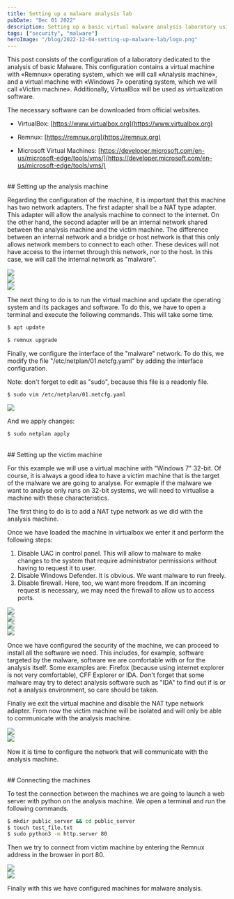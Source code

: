 ```yaml
---
title: Setting up a malware analysis lab
pubDate: "Dec 01 2022"
description: Setting up a basic virtual malware analysis laboratory using VirtualBox, Remnux and Windows.
tags: ["security", "malware"]
heroImage: "/blog/2022-12-04-setting-up-malware-lab/logo.png"
---
```


This post consists of the configuration of a laboratory dedicated to the analysis of basic Malware. This configuration contains a virtual machine with «Remnux» operating system, which we will call «Analysis machine», and a virtual machine with «Windows 7» operating system, which we will call «Victim machine». Additionally, VirtualBox will be used as virtualization software.

The necessary software can be downloaded from official websites.


* VirtualBox: [https://www.virtualbox.org](https://www.virtualbox.org)

* Remnux: [https://remnux.org](https://remnux.org)

* Microsoft Virtual Machines: [https://developer.microsoft.com/en-us/microsoft-edge/tools/vms/](https://developer.microsoft.com/en-us/microsoft-edge/tools/vms/)



<br/>
## Setting up the analysis machine

Regarding the configuration of the machine, it is important that this machine has two network adapters. The first adapter shall be a NAT type adapter. This adapter will allow the analysis machine to connect to the internet. On the other hand, the second adapter will be an internal network shared between the analysis machine and the victim machine. The difference between an internal network and a bridge or host network is that this only allows network members to connect to each other. These devices will not have access to the internet through this network, nor to the host. In this case, we will call the internal network as "malware".

<div class="row mt-3">
    <div class="col-sm mt-3 mt-md-0">
        <img src="/blog/2022-12-04-setting-up-malware-lab/001-nat-net-config.png"></img>
    </div>
    <div class="col-sm mt-3 mt-md-0">
        <img src="/blog/2022-12-04-setting-up-malware-lab/002-internal-net-config.png"></img>
    </div>
</div>

<div class="row mt-3">
    <div class="col-sm mt-3 mt-md-0">
        <img src="/blog/2022-12-04-setting-up-malware-lab/001-nat-net-config.png"></img>
    </div>
</div>


The next thing to do is to run the virtual machine and update the operating system and its packages and software. To do this, we have to open a terminal and execute the following commands. This will take some time.

```Bash
$ apt update
```

```Bash
$ remnux upgrade
```

Finally, we configure the interface of the "malware" network. To do this, we modify the file "/etc/netplan/01.netcfg.yaml" by adding the interface configuration. 

Note: don't forget to edit as "sudo", because this file is a readonly file.

```Bash
$ sudo vim /etc/netplan/01.netcfg.yaml
```

<div class="row mt-3">
    <div class="col-sm mt-3 mt-md-0">
        <img src="/blog/2022-12-04-setting-up-malware-lab/004-remnux-network-interface-configuration.png"></img>
    </div>
</div>

And we apply changes:

```Bash
$ sudo netplan apply
```

<br/>
## Setting up the victim machine

For this example we will use a virtual machine with "Windows 7" 32-bit. Of course, it is always a good idea to have a victim machine that is the target of the malware we are going to analyse. For exmaple if the malware we want to analyse only runs on 32-bit systems, we will need to virtualise a machine with these characteristics.

The first thing to do is to add a NAT type network as we did with the analysis machine.

Once we have loaded the machine in virtualbox we enter it and perform the following steps:

1. Disable UAC in control panel. This will allow to malware to make changes to the system that require administrator permissions without having to request it to user.
2. Disable Windows Defender. It is obvious. We want malware to run freely.
3. Disable firewall. Here, too, we want more freedom. If an incoming request is necessary, we may need the firewall to allow us to access ports.

<div class="row mt-3">
    <div class="col-sm mt-3 mt-md-0">
        <img src="/blog/2022-12-04-setting-up-malware-lab/005-uac.png"></img>
    </div>
    <div class="col-sm mt-3 mt-md-0">
        <img src="/blog/2022-12-04-setting-up-malware-lab/006-windows-defender.png"></img>
    </div>
</div>
<div class="row mt-3">
    <div class="col-sm mt-3 mt-md-0">
        <img src="/blog/2022-12-04-setting-up-malware-lab/007-firewall.png"></img>
    </div>
    <div class="col-sm mt-3 mt-md-0">
        <img src="/blog/2022-12-04-setting-up-malware-lab/008-firewall-status.png"></img>
    </div>
</div>

Once we have configured the security of the machine, we can proceed to install all the software we need. This includes, for example, software targeted by the malware, software we are comfortable with or for the analysis itself. Some examples are: Firefox (because using internet explorer is not very comfortable), CFF Explorer or IDA. Don't forget that some malware may try to detect analysis software such as "IDA" to find out if is or not a analysis environment, so care should be taken.

Finally we exit the virtual machine and disable the NAT type network adapter. From now the victim machine will be isolated and will only be able to communicate with the analysis machine.

<div class="row mt-3">
    <div class="col-sm mt-3 mt-md-0">
        <img src="/blog/2022-12-04-setting-up-malware-lab/009-malware-net-w7.png"></img>
    </div>
    <div class="col-sm mt-3 mt-md-0">
        <img src="/blog/2022-12-04-setting-up-malware-lab/010-w7-net-config.png"></img>
    </div>
</div>

Now it is time to configure the network that will communicate with the analysis machine.


<br/>
## Connecting the machines

To test the connection between the machines we are going to launch a web server with python on the analysis machine. We open a terminal and run the following commands.

```Bash
$ mkdir public_server && cd public_server
$ touch test_file.txt
$ sudo python3 -m http.server 80
```

Then we try to connect from victim machine by entering the Remnux address in the browser in port 80.

<div class="row mt-3">
    <div class="col-sm mt-3 mt-md-0">
        <img src="/blog/2022-12-04-setting-up-malware-lab/011-remnux-test-http-server.png"></img>
    </div>
    <div class="col-sm mt-3 mt-md-0">
        <img src="/blog/2022-12-04-setting-up-malware-lab/012-http-connection.png"></img>
    </div>
</div>

Finally with this we have configured machines for malware analysis.